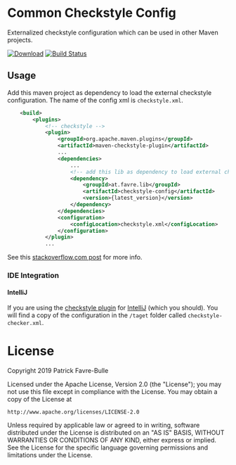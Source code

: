 # Common Checkstyle Config

Externalized checkstyle configuration which can be used in other Maven projects.

[![Download](https://api.bintray.com/packages/patrickfav/maven/checkstyle-config/images/download.svg)](https://bintray.com/patrickfav/maven/checkstyle-config/_latestVersion)
[![Build Status](https://travis-ci.org/patrickfav/checkstyle-config.svg?branch=master)](https://travis-ci.org/patrickfav/checkstyle-config)

## Usage

Add this maven project as dependency to load the external checkstyle configuration. The name of the config xml is `checkstyle.xml`.

```xml
    <build>
        <plugins>
            <!-- checkstyle -->
            <plugin>
                <groupId>org.apache.maven.plugins</groupId>
                <artifactId>maven-checkstyle-plugin</artifactId>
                ...
                <dependencies>
                    ...
                    <!-- add this lib as dependency to load external checkstyle config -->
                    <dependency>
                        <groupId>at.favre.lib</groupId>
                        <artifactId>checkstyle-config</artifactId>
                        <version>{latest_version}</version>
                    </dependency>
                </dependencies>
                <configuration>
                    <configLocation>checkstyle.xml</configLocation>
                </configuration>
            </plugin>
            ...
```

See this [stackoverflow.com post](https://stackoverflow.com/a/19690484/774398) for more info.

### IDE Integration

#### IntelliJ

If you are using the [checkstyle plugin](https://plugins.jetbrains.com/plugin/1065-checkstyle-idea) for [IntelliJ](https://www.jetbrains.com/idea/) (which you should). You will find a copy of the configuration in the `/taget` folder called `checkstyle-checker.xml`. 

# License

Copyright 2019 Patrick Favre-Bulle

Licensed under the Apache License, Version 2.0 (the "License");
you may not use this file except in compliance with the License.
You may obtain a copy of the License at

    http://www.apache.org/licenses/LICENSE-2.0

Unless required by applicable law or agreed to in writing, software
distributed under the License is distributed on an "AS IS" BASIS,
WITHOUT WARRANTIES OR CONDITIONS OF ANY KIND, either express or implied.
See the License for the specific language governing permissions and
limitations under the License.
